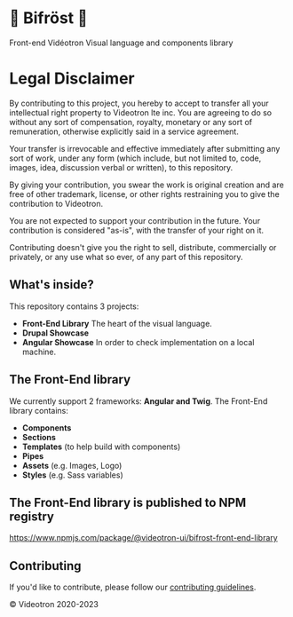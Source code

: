 # 🌈 Bifröst 🌈
Front-end Vidéotron Visual language and components library

# Legal Disclaimer
By contributing to this project, you hereby to accept to transfer all your intellectual right property to Videotron lte inc. You are agreeing to do so without any sort of compensation, royalty, monetary or any sort of remuneration, otherwise explicitly said in a service agreement.

Your transfer is irrevocable and effective immediately after submitting any sort of work, under any form (which include, but not limited to, code, images, idea, discussion verbal or written), to this repository.

By giving your contribution, you swear the work is original creation and are free of other trademark, license, or other rights restraining you to give the contribution to Videotron.

You are not expected to support your contribution in the future. Your contribution is considered "as-is", with the transfer of your right on it.

Contributing doesn't give you the right to sell, distribute, commercially or privately, or any use what so ever, of any part of this repository.

## What's inside?

This repository contains 3 projects:
- **Front-End Library**
The heart of the visual language.
- **Drupal Showcase**
- **Angular Showcase**
In order to check implementation on a local machine.


## The Front-End library

We currently support 2 frameworks: **Angular and Twig**.
The Front-End library contains:
- **Components**
- **Sections**
- **Templates** (to help build with components)
- **Pipes**
- **Assets** (e.g. Images, Logo)
- **Styles** (e.g. Sass variables)


## The Front-End library is published to NPM registry
https://www.npmjs.com/package/@videotron-ui/bifrost-front-end-library



## Contributing

If you'd like to contribute, please follow our [contributing guidelines](CONTRIBUTING.mdx).

© Videotron 2020-2023